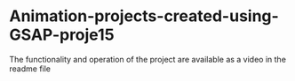 # Animation-projects-created-using-GSAP-proje15
The functionality and operation of the project are available as a video in the readme file
